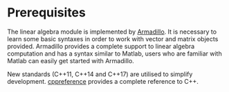# Prerequisites

The linear algebra module is implemented by [Armadillo](http://arma.sourceforge.net/docs.html). It is necessary to learn
some basic syntaxes in order to work with vector and matrix objects provided. Armadillo provides a complete support to
linear algebra computation and has a syntax similar to Matlab, users who are familiar with Matlab can easily get started
with Armadillo.

New standards (C++11, C++14 and C++17) are utilised to simplify
development. [cppreference](https://en.cppreference.com/w/) provides a complete reference to C++.

